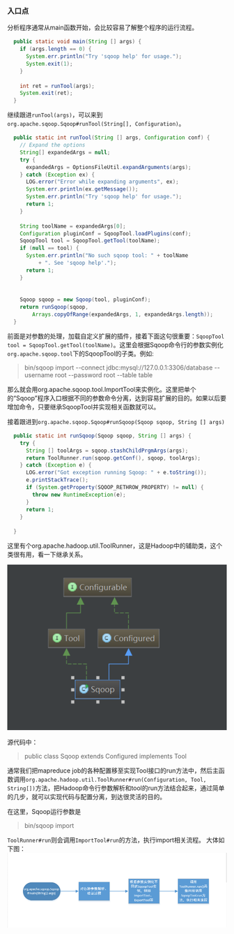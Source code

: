 ### 入口点 ###
分析程序通常从main函数开始，会比较容易了解整个程序的运行流程。

```java
  public static void main(String [] args) {
    if (args.length == 0) {
      System.err.println("Try 'sqoop help' for usage.");
      System.exit(1);
    }

    int ret = runTool(args);
    System.exit(ret);
  }
```

继续跟进`runTool(args)`，可以来到`org.apache.sqoop.Sqoop#runTool(String[], Configuration)`。

```java
  public static int runTool(String [] args, Configuration conf) {
    // Expand the options
    String[] expandedArgs = null;
    try {
      expandedArgs = OptionsFileUtil.expandArguments(args);
    } catch (Exception ex) {
      LOG.error("Error while expanding arguments", ex);
      System.err.println(ex.getMessage());
      System.err.println("Try 'sqoop help' for usage.");
      return 1;
    }

    String toolName = expandedArgs[0];
    Configuration pluginConf = SqoopTool.loadPlugins(conf);
    SqoopTool tool = SqoopTool.getTool(toolName);
    if (null == tool) {
      System.err.println("No such sqoop tool: " + toolName
          + ". See 'sqoop help'.");
      return 1;
    }


    Sqoop sqoop = new Sqoop(tool, pluginConf);
    return runSqoop(sqoop,
        Arrays.copyOfRange(expandedArgs, 1, expandedArgs.length));
  }
```

前面是对参数的处理，加载自定义扩展的插件，接着下面这句很重要：`SqoopTool tool = SqoopTool.getTool(toolName)`。这里会根据Sqoop命令行的参数实例化`org.apache.sqoop.tool`下的SqoopTool的子类。例如:

> bin/sqoop import --connect jdbc:mysql://127.0.0.1:3306/database --username root --password root --table table

那么就会用org.apache.sqoop.tool.ImportTool来实例化。这里把单个的“Sqoop”程序入口根据不同的参数命令分离，达到容易扩展的目的。如果以后要增加命令，只要继承SqoopTool并实现相关函数就可以。

接着跟进到`org.apache.sqoop.Sqoop#runSqoop(Sqoop sqoop, String [] args)`
```java
  public static int runSqoop(Sqoop sqoop, String [] args) {
    try {
      String [] toolArgs = sqoop.stashChildPrgmArgs(args);
      return ToolRunner.run(sqoop.getConf(), sqoop, toolArgs);
    } catch (Exception e) {
      LOG.error("Got exception running Sqoop: " + e.toString());
      e.printStackTrace();
      if (System.getProperty(SQOOP_RETHROW_PROPERTY) != null) {
        throw new RuntimeException(e);
      }
      return 1;
    }

  }
```
这里有个org.apache.hadoop.util.ToolRunner，这是Hadoop中的辅助类，这个类很有用，看一下继承关系。

![sqoop_packages](picture\ToolRunner.png)

源代码中：
> public class Sqoop extends Configured implements Tool

通常我们把mapreduce job的各种配置移至实现Tool接口的run方法中，然后主函数调用`org.apache.hadoop.util.ToolRunner#run(Configuration, Tool, String[])`方法，把Hadoop命令行参数解析和tool的run方法结合起来，通过简单的几步，就可以实现代码与配置分离，到达很灵活的目的。

在这里，Sqoop运行参数是
> bin/sqoop import 

`ToolRunner#run`则会调用`ImportTool#run`的方法，执行import相关流程。
大体如下图：
![sqoop_packages](picture\program_flow.png)